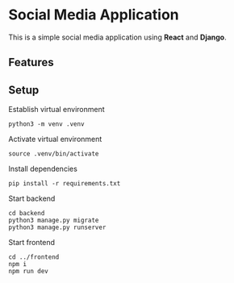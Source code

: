 # Social Media Application

This is a simple social media application using **React** and **Django**.

## Features

## Setup

Establish virtual environment

    python3 -m venv .venv

Activate virtual environment

    source .venv/bin/activate

Install dependencies

    pip install -r requirements.txt

Start backend

    cd backend
    python3 manage.py migrate
    python3 manage.py runserver

Start frontend

    cd ../frontend
    npm i
    npm run dev
